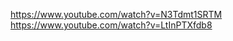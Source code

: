 

<!--  -->

https://www.youtube.com/watch?v=N3Tdmt1SRTM
https://www.youtube.com/watch?v=LtInPTXfdb8

<!--  -->

